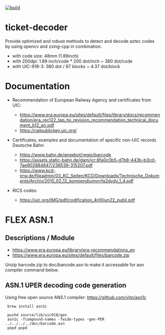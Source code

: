 [![build](https://github.com/karlheinzkurt/ticket-decoder/actions/workflows/c-cpp.yml/badge.svg)](https://github.com/karlheinzkurt/ticket-decoder/actions/workflows/c-cpp.yml)

# ticket-decoder
Provide optimized and robust methods to detect and decode aztec codes by using opencv and zxing-cpp in combination.

* with code size: 48mm (1.89inch)
* with 200dpi:    1.89 inch/code * 200 dot/inch ~ 380 dot/code
* with UIC-918-3: 380  dot       / 87 blocks    ~ 4.37 dot/block

# Documentation
* Recommendation of European Railway Agency and certificates from UIC:
  * https://www.era.europa.eu/sites/default/files/library/docs/recommendation/era_rec122_tap_tsi_revision_recommendation_technical_document_b12_en.pdf
  * https://railpublickey.uic.org/

* Certificates, examples and documentation of specific non-UIC records Deutsche Bahn:
  * https://www.bahn.de/angebot/regio/barcode
  * https://assets.static-bahn.de/dam/jcr:8fa0c0b5-d7b8-443b-b3cd-7ae902884847/236539-315207.pdf
  * https://www.kcd-nrw.de/fileadmin/03_KC_Seiten/KCD/Downloads/Technische_Dokumente/Archiv/2010_02_12_kompendiumvrrfa2dvdv_1_4.pdf

* RICS codes:
  * https://uic.org/IMG/pdf/codification_4n10jun22_publi.pdf

# FLEX ASN.1
## Descriptions / Module
* https://www.era.europa.eu/library/era-recommendations_en
* https://www.era.europa.eu/sites/default/files/barcode.zip

Unzip barcode.zip to doc/barcode.asn to make it accessable for asn compiler command below.

## ASN.1 UPER decoding code generation

Using free open source ANS.1 compiler: https://github.com/vlm/asn1c

```
 brew install asn1c
 
 pushd source/lib/uic918/gen 
 asn1c -fcompound-names -fwide-types -gen-PER ../../../../doc/barcode.asn
 popd popd
```
